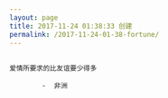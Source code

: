 ```yaml
---
layout: page
title: 2017-11-24 01:38:33 创建
permalink: /2017-11-24-01-38-fortune/
---
```

```

爱情所要求的比友谊要少得多

        -  非洲

```
